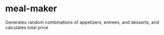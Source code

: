 # meal-maker
Generates random combinations of appetizers, entrees, and desserts, and calculates total price
